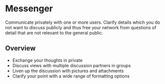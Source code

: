 # Messenger

Communicate privately with one or more users. Clarify details which you do not want to discuss publicly and thus free your network from questions of detail that are not relevant to the general public.

## Overview

- Exchange your thoughts in private
- Discuss views with multiple discussion partners in groups
- Liven up the discussion with pictures and attachments
- Clarify your point with a wide range of formatting options
